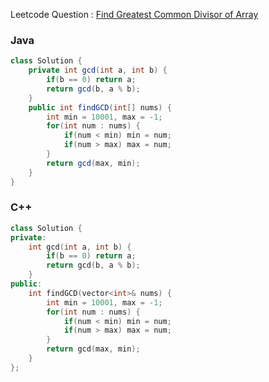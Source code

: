 Leetcode Question : [Find Greatest Common Divisor of Array](https://leetcode.com/problems/find-greatest-common-divisor-of-array/)  

### Java
```java
class Solution {
    private int gcd(int a, int b) {
        if(b == 0) return a;
        return gcd(b, a % b);
    }
    public int findGCD(int[] nums) {
        int min = 10001, max = -1;
        for(int num : nums) {
            if(num < min) min = num;
            if(num > max) max = num;
        }
        return gcd(max, min);
    }
}
```

### C++
```cpp
class Solution {
private:
    int gcd(int a, int b) {
        if(b == 0) return a;
        return gcd(b, a % b);
    }
public:
    int findGCD(vector<int>& nums) {
        int min = 10001, max = -1;
        for(int num : nums) {
            if(num < min) min = num;
            if(num > max) max = num;
        }
        return gcd(max, min);
    }
};
```
